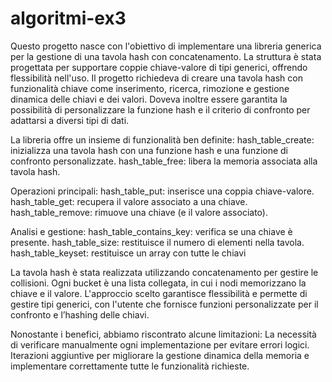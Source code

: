 # algoritmi-ex3
Questo progetto nasce con l'obiettivo di implementare una libreria generica per la gestione di una tavola hash con concatenamento. La struttura è stata progettata per supportare coppie chiave-valore di tipi generici, offrendo flessibilità nell'uso. Il progetto richiedeva di creare una tavola hash con funzionalità chiave come inserimento, ricerca, rimozione e gestione dinamica delle chiavi e dei valori. Doveva inoltre essere garantita la possibilità di personalizzare la funzione hash e il criterio di confronto per adattarsi a diversi tipi di dati.

La libreria offre un insieme di funzionalità ben definite:
hash_table_create: inizializza una tavola hash con una funzione hash e una funzione di confronto personalizzate.
hash_table_free: libera la memoria associata alla tavola hash.

Operazioni principali:
hash_table_put: inserisce una coppia chiave-valore.
hash_table_get: recupera il valore associato a una chiave.
hash_table_remove: rimuove una chiave (e il valore associato).

Analisi e gestione:
hash_table_contains_key: verifica se una chiave è presente.
hash_table_size: restituisce il numero di elementi nella tavola.
hash_table_keyset: restituisce un array con tutte le chiavi

La tavola hash è stata realizzata utilizzando concatenamento per gestire le collisioni. Ogni bucket è una lista collegata, in cui i nodi memorizzano la chiave e il valore. L'approccio scelto garantisce flessibilità e permette di gestire tipi generici, con l'utente che fornisce funzioni personalizzate per il confronto e l’hashing delle chiavi.

Nonostante i benefici, abbiamo riscontrato alcune limitazioni:
La necessità di verificare manualmente ogni implementazione per evitare errori logici.
Iterazioni aggiuntive per migliorare la gestione dinamica della memoria e implementare correttamente tutte le funzionalità richieste.
